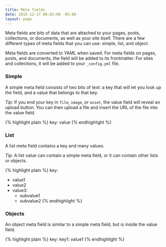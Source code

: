 ```yaml
---
title: Meta fields
date: 2015-12-17 08:02:00 -05:00
layout: page
---
```


Meta fields are bits of data that are attached to your pages, posts, collections, or documents, as well as your site itself. There are a few different types of meta fields that you can use: simple, list, and object.

Meta fields are converted to YAML when saved. For meta fields on pages, posts, and documents, the field will be added to its frontmatter. For sites and collections, it will be added to your `_config.yml` file.

### Simple

A simple meta field consists of two bits of text: a key that will let you look up the field, and a value that belongs to that key.

_Tip:_ If you end your key in `file`, `image`, or `asset`, the value field will reveal an upload button. You can then upload a file and insert the URL of the file into the value field.

{% highlight plain %}
key: value
{% endhighlight %}

### List

A list meta field contains a key and many values.

_Tip:_ A list value can contain a simple meta field, or it can contain other lists or objects.

{% highlight plain %}
key:
  - value1
  - value2
  - value3:
    - subvalue1
    - subvalue2
{% endhighlight %}

### Objects

An object meta field is similar to a simple meta field, but is inside the value field.

{% highlight plain %}
key:
  key1: value1
{% endhighlight %}
